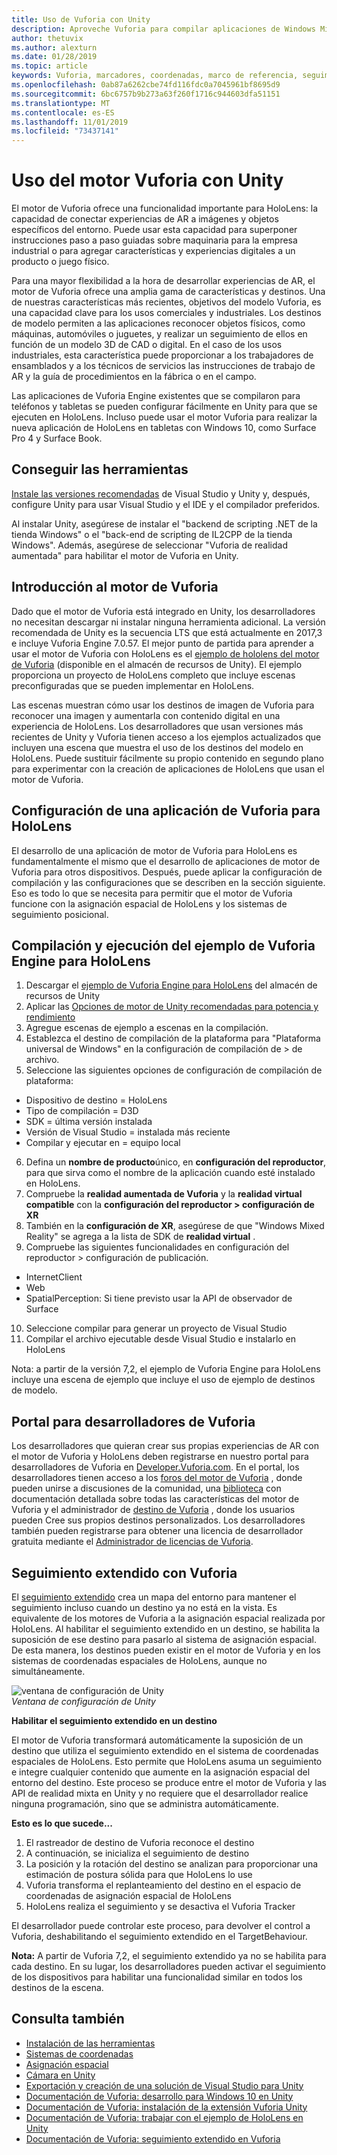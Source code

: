 ```yaml
---
title: Uso de Vuforia con Unity
description: Aproveche Vuforia para compilar aplicaciones de Windows Mixed Reality en Unity.
author: thetuvix
ms.author: alexturn
ms.date: 01/28/2019
ms.topic: article
keywords: Vuforia, marcadores, coordenadas, marco de referencia, seguimiento
ms.openlocfilehash: 0ab87a6262cbe74fd116fdc0a7045961bf8695d9
ms.sourcegitcommit: 6bc6757b9b273a63f260f1716c944603dfa51151
ms.translationtype: MT
ms.contentlocale: es-ES
ms.lasthandoff: 11/01/2019
ms.locfileid: "73437141"
---
```

# <a name="using-vuforia-engine-with-unity"></a>Uso del motor Vuforia con Unity

El motor de Vuforia ofrece una funcionalidad importante para HoloLens: la capacidad de conectar experiencias de AR a imágenes y objetos específicos del entorno. Puede usar esta capacidad para superponer instrucciones paso a paso guiadas sobre maquinaria para la empresa industrial o para agregar características y experiencias digitales a un producto o juego físico. 

Para una mayor flexibilidad a la hora de desarrollar experiencias de AR, el motor de Vuforia ofrece una amplia gama de características y destinos. Una de nuestras características más recientes, objetivos del modelo Vuforia, es una capacidad clave para los usos comerciales y industriales. Los destinos de modelo permiten a las aplicaciones reconocer objetos físicos, como máquinas, automóviles o juguetes, y realizar un seguimiento de ellos en función de un modelo 3D de CAD o digital. En el caso de los usos industriales, esta característica puede proporcionar a los trabajadores de ensamblados y a los técnicos de servicios las instrucciones de trabajo de AR y la guía de procedimientos en la fábrica o en el campo. 

Las aplicaciones de Vuforia Engine existentes que se compilaron para teléfonos y tabletas se pueden configurar fácilmente en Unity para que se ejecuten en HoloLens. Incluso puede usar el motor Vuforia para realizar la nueva aplicación de HoloLens en tabletas con Windows 10, como Surface Pro 4 y Surface Book.

## <a name="get-the-tools"></a>Conseguir las herramientas

[Instale las versiones recomendadas](install-the-tools.md) de Visual Studio y Unity y, después, configure Unity para usar Visual Studio y el IDE y el compilador preferidos. 

Al instalar Unity, asegúrese de instalar el "backend de scripting .NET de la tienda Windows" o el "back-end de scripting de IL2CPP de la tienda Windows". Además, asegúrese de seleccionar "Vuforia de realidad aumentada" para habilitar el motor de Vuforia en Unity.


## <a name="getting-started-with-vuforia-engine"></a>Introducción al motor de Vuforia

Dado que el motor de Vuforia está integrado en Unity, los desarrolladores no necesitan descargar ni instalar ninguna herramienta adicional. La versión recomendada de Unity es la secuencia LTS que está actualmente en 2017,3 e incluye Vuforia Engine 7.0.57. El mejor punto de partida para aprender a usar el motor de Vuforia con HoloLens es el [ejemplo de hololens del motor de Vuforia](https://assetstore.unity.com/packages/templates/packs/vuforia-hololens-sample-101553) (disponible en el almacén de recursos de Unity). El ejemplo proporciona un proyecto de HoloLens completo que incluye escenas preconfiguradas que se pueden implementar en HoloLens.

Las escenas muestran cómo usar los destinos de imagen de Vuforia para reconocer una imagen y aumentarla con contenido digital en una experiencia de HoloLens. Los desarrolladores que usan versiones más recientes de Unity y Vuforia tienen acceso a los ejemplos actualizados que incluyen una escena que muestra el uso de los destinos del modelo en HoloLens. Puede sustituir fácilmente su propio contenido en segundo plano para experimentar con la creación de aplicaciones de HoloLens que usan el motor de Vuforia.


## <a name="configuring-a-vuforia-app-for-hololens"></a>Configuración de una aplicación de Vuforia para HoloLens

El desarrollo de una aplicación de motor de Vuforia para HoloLens es fundamentalmente el mismo que el desarrollo de aplicaciones de motor de Vuforia para otros dispositivos. Después, puede aplicar la configuración de compilación y las configuraciones que se describen en la sección siguiente. Eso es todo lo que se necesita para permitir que el motor de Vuforia funcione con la asignación espacial de HoloLens y los sistemas de seguimiento posicional.

## <a name="build-and-run-the-vuforia-engine-sample-for-hololens"></a>Compilación y ejecución del ejemplo de Vuforia Engine para HoloLens
1.  Descargar el [ejemplo de Vuforia Engine para HoloLens](https://assetstore.unity.com/packages/templates/packs/vuforia-hololens-sample-101553) del almacén de recursos de Unity
2.  Aplicar las [Opciones de motor de Unity recomendadas para potencia y rendimiento](performance-recommendations-for-unity.md)
3.  Agregue escenas de ejemplo a escenas en la compilación.
4.  Establezca el destino de compilación de la plataforma para "Plataforma universal de Windows" en la configuración de compilación de > de archivo.
5.  Seleccione las siguientes opciones de configuración de compilación de plataforma: 
   * Dispositivo de destino = HoloLens
   * Tipo de compilación = D3D
   * SDK = última versión instalada
   * Versión de Visual Studio = instalada más reciente
   * Compilar y ejecutar en = equipo local
6.  Defina un **nombre de producto**único, en **configuración del reproductor**, para que sirva como el nombre de la aplicación cuando esté instalado en HoloLens.
7.  Compruebe la **realidad aumentada de Vuforia** y la **realidad virtual compatible** con la **configuración del reproductor > configuración de XR**
8.  También en la **configuración de XR**, asegúrese de que "Windows Mixed Reality" se agrega a la lista de SDK de **realidad virtual** .
9.  Compruebe las siguientes funcionalidades en configuración del reproductor > configuración de publicación. 
   * InternetClient
   * Web
   * SpatialPerception: Si tiene previsto usar la API de observador de Surface
10. Seleccione compilar para generar un proyecto de Visual Studio
11. Compilar el archivo ejecutable desde Visual Studio e instalarlo en HoloLens

Nota: a partir de la versión 7,2, el ejemplo de Vuforia Engine para HoloLens incluye una escena de ejemplo que incluye el uso de ejemplo de destinos de modelo.

## <a name="the-vuforia-developer-portal"></a>Portal para desarrolladores de Vuforia

Los desarrolladores que quieran crear sus propias experiencias de AR con el motor de Vuforia y HoloLens deben registrarse en nuestro portal para desarrolladores de Vuforia en [Developer.Vuforia.com](https://developer.vuforia.com/). En el portal, los desarrolladores tienen acceso a los [foros del motor de Vuforia](https://developer.vuforia.com/forum) , donde pueden unirse a discusiones de la comunidad, una [biblioteca](https://library.vuforia.com/) con documentación detallada sobre todas las características del motor de Vuforia y el administrador de [destino de Vuforia](https://developer.vuforia.com/target-manager) , donde los usuarios pueden Cree sus propios destinos personalizados. Los desarrolladores también pueden registrarse para obtener una licencia de desarrollador gratuita mediante el [Administrador de licencias de Vuforia](https://developer.vuforia.com/license-manager).

## <a name="extended-tracking-with-vuforia"></a>Seguimiento extendido con Vuforia

El [seguimiento extendido](https://library.vuforia.com/articles/Training/Extended-Tracking) crea un mapa del entorno para mantener el seguimiento incluso cuando un destino ya no está en la vista. Es equivalente de los motores de Vuforia a la asignación espacial realizada por HoloLens. Al habilitar el seguimiento extendido en un destino, se habilita la suposición de ese destino para pasarlo al sistema de asignación espacial. De esta manera, los destinos pueden existir en el motor de Vuforia y en los sistemas de coordenadas espaciales de HoloLens, aunque no simultáneamente.

![ventana de configuración de Unity](images/vuforia-extendedtracking.png)<br>
*Ventana de configuración de Unity*

**Habilitar el seguimiento extendido en un destino**

El motor de Vuforia transformará automáticamente la suposición de un destino que utiliza el seguimiento extendido en el sistema de coordenadas espaciales de HoloLens. Esto permite que HoloLens asuma un seguimiento e integre cualquier contenido que aumente en la asignación espacial del entorno del destino. Este proceso se produce entre el motor de Vuforia y las API de realidad mixta en Unity y no requiere que el desarrollador realice ninguna programación, sino que se administra automáticamente.

**Esto es lo que sucede...**
1. El rastreador de destino de Vuforia reconoce el destino
2. A continuación, se inicializa el seguimiento de destino
3. La posición y la rotación del destino se analizan para proporcionar una estimación de postura sólida para que HoloLens lo use
4. Vuforia transforma el replanteamiento del destino en el espacio de coordenadas de asignación espacial de HoloLens
5. HoloLens realiza el seguimiento y se desactiva el Vuforia Tracker

El desarrollador puede controlar este proceso, para devolver el control a Vuforia, deshabilitando el seguimiento extendido en el TargetBehaviour.

**Nota:** A partir de Vuforia 7,2, el seguimiento extendido ya no se habilita para cada destino. En su lugar, los desarrolladores pueden activar el seguimiento de los dispositivos para habilitar una funcionalidad similar en todos los destinos de la escena.


## <a name="see-also"></a>Consulta también
* [Instalación de las herramientas](install-the-tools.md)
* [Sistemas de coordenadas](coordinate-systems.md)
* [Asignación espacial](spatial-mapping.md)
* [Cámara en Unity](camera-in-unity.md)
* [Exportación y creación de una solución de Visual Studio para Unity](exporting-and-building-a-unity-visual-studio-solution.md)
* [Documentación de Vuforia: desarrollo para Windows 10 en Unity](https://library.vuforia.com/articles/Solution/Developing-for-Windows-10-in-Unity)
* [Documentación de Vuforia: instalación de la extensión Vuforia Unity](https://library.vuforia.com/articles/Solution/Installing-the-Unity-Extension)
* [Documentación de Vuforia: trabajar con el ejemplo de HoloLens en Unity](https://library.vuforia.com/articles/Solution/Working-with-the-HoloLens-sample-in-Unity)
* [Documentación de Vuforia: seguimiento extendido en Vuforia](https://library.vuforia.com/articles/Training/Extended-Tracking)
